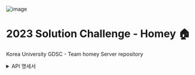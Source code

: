 ![image](https://user-images.githubusercontent.com/91039622/228971403-56b275bc-f13f-4b0c-9732-cc0b9a88c83d.png)

# 2023 Solution Challenge - Homey 🏠
Korea University GDSC - Team homey Server repository
<details>
<summary> API 명세서 </summary>
# 1. Authentication

- **POST - /authentication** : 로그인
    
    ```jsx
    //Request
    {
    	"email" : "dldyghks951@gmail.com",
    	"name" : "이요환"
    }
    
    //Response
    {
      "accessToken": "eyJhbGciOiJIUzI1NiJ9.eyJzdWIiOiJuZXd0b3dlckBrb3JlYS5hYy5rMTIzciIsImV4cCI6MTY3ODAwNjQ1NCwiaWF0IjoxNjc3OTIwMDU0fQ.xIrLzvGAG-Yzr47T2_BsolhJaBYk1M5UlcxRO33jL_c",
      "refreshToken": "eyJhbGciOiJIUzI1NiJ9.eyJzdWIiOiJuZXd0b3dlckBrb3JlYS5hYy5rMTIzciIsImV4cCI6MTY4NTg2ODg1NCwiaWF0IjoxNjc3OTIwMDU0fQ.A9AK2Gye6SLs3BfKITWrzFxQijUzjN13flGSbL8Lzxk",
      "alreadyRegistered": false
    }
    ```
    
- **POST - /authentication/refresh** : accessToken 재발급. 다른 모든 요청에서 403 발생 시, 호출해야함
    
    ```jsx
    //Request
    {
    	"refreshToken": "eyJhbGciOiJIUzI1NiJ9.eyJzdWIiOiJuZXd0b3dlckBrb3JlYS5hYy5rMTIzciIsImV4cCI6MTY4NTg2ODg1NCwiaWF0IjoxNjc3OTIwMDU0fQ.A9AK2Gye6SLs3BfKITWrzFxQijUzjN13flGSbL8Lzxk"
    }
    
    //Response
    {
    	"accessToken": "eyJhbGciOiJIUzI1NiJ9.eyJzdWIiOiJuZXd0b3dlckBrb3JlYS5hYy5rMTIzciIsImV4cCI6MTY3ODAwNjU3MiwiaWF0IjoxNjc3OTIwMTcyfQ.VYE067IHBG9TNNW6rH-iJ82uk-2JeEUovuFFTMQKu1E"
    }
    
    //refreshToken이 유효하지 않으면, 401 unAuthorized -> 다시 로그인 요구
    ```
    

# 2. User

1. enum 속성 (괄호 안에 있는 문자열 형식대로)
    
    ```jsx
    //emotion 속성
    EXCITED("EXCITED"),
        HAPPY("HAPPY"),
        SAD("SAD"),
        ANGRY("ANGRY"),
        LOVELY("LOVELY"),
        SOSO("SOSO"),
        UNKNOWN("UNKNOWN");
    
    //familyRole 속성
    FAMILY_ROLE_FATHER("FAMILY_ROLE_FATHER"),
        FAMILY_ROLE_MOTHER("FAMILY_ROLE_MOTHER"),
        FAMILY_ROLE_PARENT("FAMILY_ROLE_PARENT"),
        FAMILY_ROLE_GRANDPARENT("FAMILY_ROLE_GRANDPARENT"),
        FAMILY_ROLE_CHILD("FAMILY_ROLE_CHILD"),
        FAMILY_ROLE_DAUGHTER("FAMILY_ROLE_DAUGHTER"),
        FAMILY_ROLE_SON("FAMILY_ROLE_SON");
    ```
    
- **PATCH - /user** : 유저(본인) 정보 update (첫 로그인일 때, 사용자로부터 추가 정보 입력받아서 보내는 요청)
    
    ```jsx
    //Request
    {
            "age" : 12,
            "gender" : "남자",
    				"name": "이름",
            "address" : "서울 특별시 동대문구 왕산로9가길 47",
            "birth" : "1999-04-19", //yyyy-MM-dd 
            "familyRole" : "FAMILY_ROLE_FATHER"
    }
    
    //response
    {
        "id": 2,
        "regDate": "2023-03-04T21:15:17.480041"
    }
    ```
    
- **GET - /user/{id}** : 특정 유저 정보
    
    ```jsx
    //Response
    {
    		"id": 2,
        "email": "dldyghks951@gmail.co2m",
    		"name": "이름",
        "age": 12,
        "gender": "남자",
        "address": "서울 특별시 동대문구 왕산로9가길 47",
        "picture": "picture",
        "regDate": "2023-03-04T21:15:17.480041",
        "birth": "1999-04-19",
        "familyRole": "FAMILY_ROLE_FATHER",
    //    "emotion": "EXCITED"
    }
    ```
    
- **GET - /user/my-info** : 유저 본인 정보
    
    ```jsx
    //Response
    {
    		"id": 2,
        "email": "dldyghks951@gmail.co2m",
    		"name": "이름",
        "age": 12,
        "gender": "남자",
        "address": "서울 특별시 동대문구 왕산로9가길 47",
        "picture": "picture",
        "regDate": "2023-03-04T21:15:17.480041",
        "birth": "1999-04-19",
        "familyRole": "FAMILY_ROLE_FATHER",
        //"emotion": "EXCITED"
    }
    ```
    
- **POST - /user/emotion** : 유저 emotion update
    
    ```jsx
    //Request
    {
    	"emotion" : "EXCITED"
    }
    
    //Response
    {
    	"emotion" : "EXCITED"
    }
    ```
    
- **GET- /user/my-emotion** : 유저 emotion 반환
    
    ```jsx
    //Response
    {
    	"emotion" : "EXCITED"
    }
    ```
    
- **POST - /user/family** : 유저 본인 family update
    
    ```jsx
    //Request
    {
        "hashCode" : "62ef9f8d-6f88-4c24-8d6b-8567495db1db"
    }
    ```
    
- **POST - /user/image** : 유저 본인 image 저장
    
    ```jsx
    //Request
    form-data로 "image" : {이미지 파일}
    
    ```
    

# 3. Family

- **POST - /family** : family 생성 (요청 보낸 사용자 자동으로 연결됨)
    
    ```jsx
    //Request
    {
    	"name" : "yohwnaFamily"
    }
    
    //Response
    {
        "id": 102,
        "name": "yohwnaFamily",
        "code": "62ef9f8d-6f88-4c24-8d6b-8567495db1db",
        "regDate": "2023-03-04T22:37:33.5721847"
    }
    ```
    
- **GET - /family/my-family** : 유저 family 정보 반환
    
    ```jsx
    
    //Response
    {
        "id": 102,
        "name": "yohwnaFamily",
        "code": "62ef9f8d-6f88-4c24-8d6b-8567495db1db",
        "regDate": "2023-03-04T22:37:33.572185",
    		"point" : 3,
        "users": [
            {
                "id": 2,
                "email": "dldyghks951@gmail.co2m",
    						"name": "이름",
                "age": 12,
                "gender": "남자",
                "address": "서울 특별시 동대문구 왕산로9가길 47",
                "picture": "picture",
                "regDate": "2023-03-04T21:15:17.480041",
                "birth": "1999-04-19",
                "familyRole": "FAMILY_ROLE_FATHER",
                "emotion": "EXCITED"
            },
    				{
                "id": 3,dPq
                "email": "dldyghks951@gmail.co2m",
    						"name": "이름",
                "age": 12,
                "gender": "남자",
                "address": "서울 특별시 동대문구 왕산로9가길 47",
                "picture": "picture",
                "regDate": "2023-03-04T21:15:17.480041",
                "birth": "1999-04-19",
                "familyRole": "FAMILY_ROLE_FATHER",
                "emotion": "EXCITED"
            }
        ]
    }
    ```
    
- **GET - /family/ids : 존재하는 가족 id 모두 반환**
    
    ```jsx
    //response
    {
        "familyIds": [
            1,
            2,
            52,
            102,
            152,
            202
        ]
    }
    ```
    

# 4. Photo

- **GET - /photo/family** : 가족의 사진 모두 반환
    
    ```jsx
    //Response
    [
        {
            "id": 52,
            "image": "https://storage.googleapis.com/homey-test-storage/81ed9e8e-0a0a-4852-b69b-783b21f5eb3f",
            "title": "my photo3",
            "regDate": "2023-03-05T23:18:20.646312"
        },
        {
            "id": 53,
            "image": "https://storage.googleapis.com/homey-test-storage/fc4a179a-2b53-4e7b-8cdb-498bde9a3a35",
            "title": "my photo4",
            "regDate": "2023-03-05T23:24:30.232888"
        },
    		...
    ]
    ```
    
- **GET - /photo/my-photo** : 본인의 사진 모두 반환
    
    ```jsx
    //Response
    [
        {
            "id": 52,
            "image": "https://storage.googleapis.com/homey-test-storage/81ed9e8e-0a0a-4852-b69b-783b21f5eb3f",
            "title": "my photo3",
            "regDate": "2023-03-05T23:18:20.646312"
        },
        {
            "id": 53,
            "image": "https://storage.googleapis.com/homey-test-storage/fc4a179a-2b53-4e7b-8cdb-498bde9a3a35",
            "title": "my photo4",
            "regDate": "2023-03-05T23:24:30.232888"
        },
    		...
    ]
    ```
    
- **GET - /photo/{id}**: photo 정보 반환
    
    ```jsx
    //Response
    {
        "id": 1,
        "image": "https://storage.googleapis.com/homey-test-storage/9e78676e-10cd-44ba-b9de-b9528376b64a",
        "title": "my photo",
        "regDate": "2023-03-05T18:19:30.264016"
    }
    ```
    
- **POST - /photo/content** : Photo 제목만  넘기면, db에 인스턴스 생성해서 id 반환해줌
    
    ```jsx
    //Reqeust - formdata로 보내야함
    {
    	"title":"my photo"
    }
    
    //Response
    
    {
        "id": 1,
        "image": "https://storage.googleapis.com/homey-test-storage/9e78676e-10cd-44ba-b9de-b9528376b64a",
        "title": "my photo",
        "regDate": "2023-03-05T18:19:30.2640164"
    }
    ```
    
- **POST - /photo/{id}** : Photo image 파일 저장. **/photo/content의 바로 다음 요청. 반환받은 id값을 uri에 넣어서 image 파일 form-data로 넘겨주면 됨**
    
    ```jsx
    //Reqeust - formdata로 보내야함
    "image" : {이미지 파일}
    ```
    
- **DELETE - /photo/{id}** : photo 삭제
- **PATCH - /photo/{id}** : photo title 수정
    
    ```jsx
    //Request
    {
        "id": 1,
        "image": "https://storage.googleapis.com/homey-test-storage/9e78676e-10cd-44ba-b9de-b9528376b64a",
        "title": "my photo",
        "regDate": "2023-03-05T18:19:30.264016"
    }
    ```
    
- **GET - /photo/family/{id}** : id에 해당하는 가족의 갤러리 images URL 모두 반환
    
    ```jsx
    *//response
    {
    	"address" : "서울특별시 동대문구 왕산로 19라길 47",
    	"images" : [
    		"https://storage.googleapis.com/homey-test-storage/0f6c85f6-84cc-41de-a3dc-c691a4a54a9d",
    		"https://storage.googleapis.com/homey-test-storage/0f6c85f6-84cc-41de-a3dc-faopv89daf21",
    		"https://storage.googleapis.com/homey-test-storage/0f6c85f6-84cc-41de-a3dc-fdkabsa0223",
    		"https://storage.googleapis.com/homey-test-storage/0f6c85f6-84cc-41de-a3dc-kwejfksd9124"*
    	]
    }
    ```
    

# 5. Question

- **POST - /question/family** : 질문 등록 요청 (요청하면 (매일 자정 등) Question 인스턴스 추가해줌)
    
    ```jsx
    //Request
    {
    	"familyId" : 1
    }
    ```
    
- **GET - /question/family** : 가족에게 할당된 모든 질문 반환 (answer api 작성 이후 질문에 대한 답변 정보도 포함되어야함) 로직 수정 필요
    
    ```jsx
    //Response
    [
        {
            "id": 102,
            "content": "When was your most enjoyable family trip?"
        },
        {
            "id": 103,
            "content": "Who is the funniest person in my family?"
        },
        {
            "id": 104,
            "content": "What do you want to do with your family on your upcoming birthday?"
        }
    ]
    ```
    
- **GET - /question/{id}** : 특정 질문 세부 정보 반환
    
    ```jsx
    //Response
    {
        "id": 1,
        "content": "가장 기억에 남는 가족 여행은 언제였나요?",
        "answerList": [
            {
                ****"id": 1,
                "content": "제주도 여행 어쩌구 ~~!@$@!$#@ㅣㅅㅎㄴ라ㅣㅌ푸ㅠㅏㅣㄴㅇㄻ;나리위ㅠㅌ칲",
                "regDate": "2023-03-06T15:55:38.790904",
                "name": "이름"
            },
            {
                "id": 2,
                "content": "강원도 여행 어쩌구 ~~!@$@!$#@ㅣㅅㅎㄴ라ㅣㅌ푸ㅠㅏㅣㄴㅇㄻ;나리위ㅠㅌ칲",
                "regDate": "2023-03-06T16:51:45.061442",
                "name": "이름"
            },
            {
                "id": 3,
                "content": "일본 여행 어쩌구 ~~!@$@!$#@ㅣㅅㅎㄴ라ㅣㅌ푸ㅠㅏㅣㄴㅇㄻ;나리위ㅠㅌ칲",
                "regDate": "2023-03-06T16:52:51.664787",
                "name": "이름"
            }
        ]
    }
    ```
    

# 6. Answer

- **POST - /answer/question/{questionId}** : 응답 등록
    
    ```jsx
    //Request
    {
        "content" : "제주도 여행 어쩌구 ~~!@$@!$#@ㅣㅅㅎㄴ라ㅣㅌ푸ㅠㅏㅣㄴㅇㄻ;나리위ㅠㅌ칲"
    }
    ```
    
- **GET - /answer/{id}** : 특정 answer 세부 정보 반환
    
    ```jsx
    //Response
    {
        "id": 52,
        "content": "제주도 여행 어쩌구 ~~!@$@!$#@ㅣㅅㅎㄴ라ㅣㅌ푸ㅠㅏㅣㄴㅇㄻ;나리위ㅠㅌ칲",
        "regDate": "2023-03-10T15:55:34.059328",
        "name": "이름",
        "userId": 202,
        "questionId": 52,
        "comments": [
            {
                "content": "이요환 바보",
                "name": "이름",
                "regDate": "2023-03-10T16:34:11.838601"
            },
            {
                "content": "이요환 바보바보",
                "name": "이름",
                "regDate": "2023-03-10T16:36:05.901908"
            },
            {
                "content": "이요환 바보바보2",
                "name": "이름",
                "regDate": "2023-03-10T16:36:09.193868"
            }
        ]
    }
    ```
    
- **GET - /answer/question/{questionId}** : 특정 question에 대한 답변 정보 모두 반환
    
    ```jsx
    //Response
    [
        {
            "id": 1,
            "content": "제주도 여행 어쩌구 ~~!@$@!$#@ㅣㅅㅎㄴ라ㅣㅌ푸ㅠㅏㅣㄴㅇㄻ;나리위ㅠㅌ칲",
            "regDate": "2023-03-06T15:55:38.790904",
            "name": "username"
        },
        {
            "id": 2,
            "content": "강원도 여행 어쩌구 ~~!@$@!$#@ㅣㅅㅎㄴ라ㅣㅌ푸ㅠㅏㅣㄴㅇㄻ;나리위ㅠㅌ칲",
            "regDate": "2023-03-06T16:51:45.061442",
            "name": "username"
        },
        {
            "id": 3,
            "content": "일본 여행 어쩌구 ~~!@$@!$#@ㅣㅅㅎㄴ라ㅣㅌ푸ㅠㅏㅣㄴㅇㄻ;나리위ㅠㅌ칲",
            "regDate": "2023-03-06T16:52:51.664787",
            "name": "username"
        }
    ]
    ```
    

# 7. Comment

- **POST - /comment/answer/{answerId}**: 댓글 등록
    
    ```jsx
    //Request
    {
        "content" : "이요환 바보"
    }
    ```
    
- GET - /comment

# 8. RecommendedContent

- **POST - /recommended-content/family-id/{id}** : 추천 정보 저장
    
    ```jsx
    //request
    {
    	"title" : "test title",
    	"address" : "test address",
    	"picture" : "https://1234514",
    	"url" : "https://rdgd"
    }
    ```
    
- GET**- /recommended-content** : 추천 정보 반환
    
    ```jsx
    //response
    [
        {
            "title": "test title",
            "address": "test address",
            "picture": "https://1234514",
            "url": "https://rdgd"
        },
        {
            "title": "test title3",
            "address": "test address",
            "picture": "https://1234514",
            "url": "https://rdgd"
        },
        {
            "title": "test title2",
            "address": "test address",
            "picture": "https://1234514",
            "url": "https://rdgd"
        }
    ]
    ```
    

# 9. RelationshipInventory

- **POST - /relationshipinventory** : 검사 결과 등록

```jsx
//Request (항목 순서대로 고른 번호 문자열)
{
	"result" : "123412341234533224"
}

```

- **GET - /relationshipinventory :** 가족의 검사 결과 반환
    
    ```jsx
    //response
    {
    	"communication" : 3,
    	"togetherness" : 2,
    	"positivity" : 3,
    	"caring" : 0,
    	"conflctResolution" : 1,
    	"result" : 3
    }
    ```
</details>
